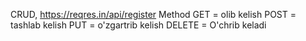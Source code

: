 CRUD, https://reqres.in/api/register
Method
GET = olib kelish
POST = tashlab kelish
PUT = o'zgartrib kelish 
DELETE = O'chrib keladi 